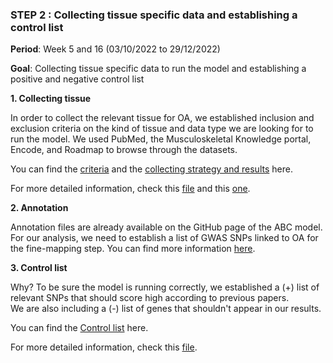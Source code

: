 ### STEP 2 : Collecting tissue specific data and establishing a control list

**Period**: Week 5 and 16 (03/10/2022 to 29/12/2022)

**Goal**: Collecting tissue specific data to run the model and establishing a positive and negative control list


**1. Collecting tissue**

In order to collect the relevant tissue for OA, we established inclusion and exclusion criteria on the kind of tissue and data type we are looking for to run the model.
We used PubMed, the Musculoskeletal Knowledge portal, Encode, and Roadmap to browse through the datasets. 

You can find the [criteria](https://github.com/ssaafi/OA_GWAS/blob/main/step_2/criteria.md) and the [collecting strategy and results](https://github.com/ssaafi/OA_GWAS/blob/main/step_2/collection%20strategy.md) here.

For more detailed information, check this [file](https://github.com/ssaafi/OA_GWAS/blob/main/step_2/TSV/Strategy.txt) and this [one](https://github.com/ssaafi/OA_GWAS/blob/main/step_2/TSV/Overview%20data.txt).

**2. Annotation**

Annotation files are already available on the GitHub page of the ABC model. For our analysis, we need to establish a list of GWAS SNPs linked to OA for the fine-mapping step. 
You can find more information [here](https://github.com/ssaafi/OA_GWAS/blob/main/step_2/annotations.md).

**3. Control list** 

Why? To be sure the model is running correctly, we established a (+) list of relevant SNPs that should score high according to previous papers.  
We are also including a (-) list of genes that shouldn't appear in our results.

You can find the [Control list](https://github.com/ssaafi/OA_GWAS/blob/main/step_2/control%20list.md) here.

For more detailed information, check this [file](https://github.com/ssaafi/OA_GWAS/blob/main/step_2/TSV/Control%20list.txt).
